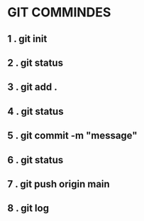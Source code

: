 # GIT COMMINDES 

## 1 . git init 
## 2 . git status 
## 3 . git add .
## 4 . git status 
## 5 . git commit -m "message"
## 6 . git status 
## 7 . git push origin main
## 8 . git log 